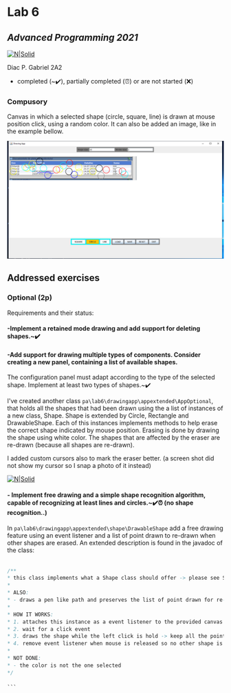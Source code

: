 
# Lab 6
## _Advanced Programming 2021_
[![N|Solid](https://plati-taxe.uaic.ro/img/logo-retina1.png)](https://www.info.uaic.ro/)

Diac P. Gabriel
2A2

- completed (~✔️), partially completed (⏰) or are not started (❌)
  
### Compusory
Canvas in which a selected shape (circle, square, line) is drawn at mouse position click, using a random color. It can also be added an image, like in the example bellow.

[![N|Solid](https://github.com/gabidiac11/programare-avansata/blob/main/PA_6/exemplu.PNG)](https://github.com/gabidiac11/programare-avansata/blob/main/PA_6/exemplu.PNG)


## Addressed exercises 
### Optional (2p) 

Requirements and their status:

 #### -Implement a retained mode drawing and add support for deleting shapes.~✔️ 
 #### -Add support for drawing multiple types of components. Consider creating a new panel, containing a list of available shapes.
The configuration panel must adapt according to the type of the selected shape. Implement at least two types of shapes.~✔️ 

 I've created another class `pa\lab6\drawingapp\appextended\AppOptional`, that holds all the shapes that had been drawn using the a list of instances of a new class, Shape. Shape is extended by Circle, Rectangle and DrawableShape. Each of this instances implements methods to help erase the correct shape indicated by mouse position. Erasing is done by drawing the shape using white color.  The shapes that are affected by the eraser are re-drawn (because all shapes are re-drawn).
 
 
 I added custom cursors also to mark the eraser better. (a screen shot did not show my cursor so I snap a photo of it instead)

[![N|Solid](https://plati-taxe.uaic.ro/img/logo-retina1.png)](https://github.com/gabidiac11/programare-avansata/blob/main/PA_6/IMG_20210401_011011.jpg)



   #### - Implement free drawing and a simple shape recognition algorithm, capable of recognizing at least lines and circles.~✔️⏰ (no shape recognition..)
   
   In `pa\lab6\drawingapp\appextended\shape\DrawableShape` add a free drawing feature using an event listener and a list of point drawn to re-drawn when other shapes are erased. An extended description is found in the javadoc of the class:
   
   ````java
   
   /**
   * this class implements what a Shape class should offer -> please see Shape class wiki comments
   *
   * ALSO:
   * - draws a pen like path and preserves the list of point drawn for re-drawing at need
   *
   * HOW IT WORKS:
   * 1. attaches this instance as a event listener to the provided canvas
   * 2. wait for a click event
   * 3. draws the shape while the left click is hold -> keep all the point drawn
   * 4. remove event listener when mouse is released so no other shape is draw by this instance !!
   *
   * NOT DONE:
   * - the color is not the one selected
   */
 
 ```
